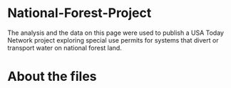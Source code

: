 # National-Forest-Project

The analysis and the data on this page were used to publish a USA Today Network project exploring special use permits for systems that divert or transport water on national forest land. 

# About the files
